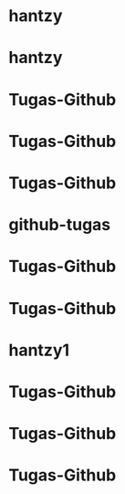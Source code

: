 # hantzy
# hantzy
# Tugas-Github
# Tugas-Github
# Tugas-Github
# github-tugas
# Tugas-Github
# Tugas-Github
# hantzy1
# Tugas-Github
# Tugas-Github
# Tugas-Github
